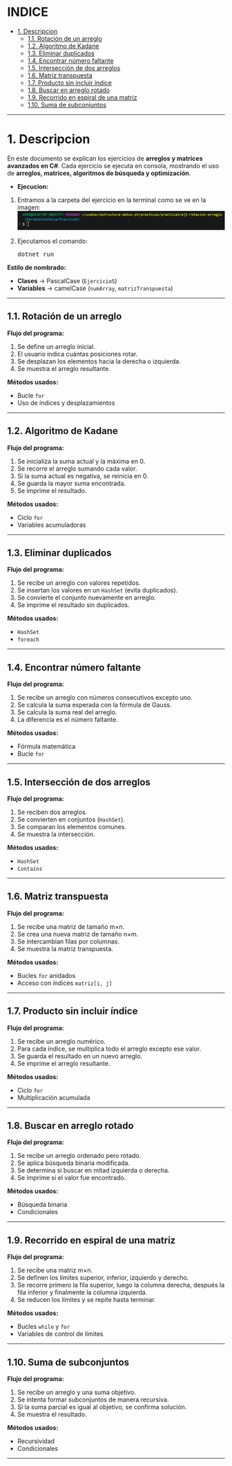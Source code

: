 # **INDICE**

* [1. Descripcion](#1-descripcion)
  * [1.1. Rotación de un arreglo](#11-rotación-de-un-arreglo)
  * [1.2. Algoritmo de Kadane](#12-algoritmo-de-kadane)
  * [1.3. Eliminar duplicados](#13-eliminar-duplicados)
  * [1.4. Encontrar número faltante](#14-encontrar-número-faltante)
  * [1.5. Intersección de dos arreglos](#15-intersección-de-dos-arreglos)
  * [1.6. Matriz transpuesta](#16-matriz-transpuesta)
  * [1.7. Producto sin incluir índice](#17-producto-sin-incluir-índice)
  * [1.8. Buscar en arreglo rotado](#18-buscar-en-arreglo-rotado)
  * [1.9. Recorrido en espiral de una matriz](#19-recorrido-en-espiral-de-una-matriz)
  * [1.10. Suma de subconjuntos](#110-suma-de-subconjuntos)

---

# 1. Descripcion

En este documento se explican los ejercicios de **arreglos y matrices avanzados en C#**.
Cada ejercicio se ejecuta en consola, mostrando el uso de **arreglos, matrices, algoritmos de búsqueda y optimización**.

* **Ejecucion:**

1. Entramos a la carpeta del ejercicio en la terminal como se ve en la imagen:
![Ruta](CarpeEje.png)
2. Ejecutamos el comando:

   <pre>
   dotnet run
   </pre>

**Estilo de nombrado:**

* **Clases** → PascalCase (`Ejercicio5`)
* **Variables** → camelCase (`numArray`, `matrizTranspuesta`)

---

## 1.1. Rotación de un arreglo

**Flujo del programa:**

1. Se define un arreglo inicial.
2. El usuario indica cuántas posiciones rotar.
3. Se desplazan los elementos hacia la derecha o izquierda.
4. Se muestra el arreglo resultante.

**Métodos usados:**

* Bucle `for`
* Uso de índices y desplazamientos

---

## 1.2. Algoritmo de Kadane

**Flujo del programa:**

1. Se inicializa la suma actual y la máxima en 0.
2. Se recorre el arreglo sumando cada valor.
3. Si la suma actual es negativa, se reinicia en 0.
4. Se guarda la mayor suma encontrada.
5. Se imprime el resultado.

**Métodos usados:**

* Ciclo `for`
* Variables acumuladoras

---

## 1.3. Eliminar duplicados

**Flujo del programa:**

1. Se recibe un arreglo con valores repetidos.
2. Se insertan los valores en un `HashSet` (evita duplicados).
3. Se convierte el conjunto nuevamente en arreglo.
4. Se imprime el resultado sin duplicados.

**Métodos usados:**

* `HashSet`
* `foreach`

---

## 1.4. Encontrar número faltante

**Flujo del programa:**

1. Se recibe un arreglo con números consecutivos excepto uno.
2. Se calcula la suma esperada con la fórmula de Gauss.
3. Se calcula la suma real del arreglo.
4. La diferencia es el número faltante.

**Métodos usados:**

* Fórmula matemática
* Bucle `for`

---

## 1.5. Intersección de dos arreglos

**Flujo del programa:**

1. Se reciben dos arreglos.
2. Se convierten en conjuntos (`HashSet`).
3. Se comparan los elementos comunes.
4. Se muestra la intersección.

**Métodos usados:**

* `HashSet`
* `Contains`

---

## 1.6. Matriz transpuesta

**Flujo del programa:**

1. Se recibe una matriz de tamaño m×n.
2. Se crea una nueva matriz de tamaño n×m.
3. Se intercambian filas por columnas.
4. Se muestra la matriz transpuesta.

**Métodos usados:**

* Bucles `for` anidados
* Acceso con índices `matriz[i, j]`

---

## 1.7. Producto sin incluir índice

**Flujo del programa:**

1. Se recibe un arreglo numérico.
2. Para cada índice, se multiplica todo el arreglo excepto ese valor.
3. Se guarda el resultado en un nuevo arreglo.
4. Se imprime el arreglo resultante.

**Métodos usados:**

* Ciclo `for`
* Multiplicación acumulada

---

## 1.8. Buscar en arreglo rotado

**Flujo del programa:**

1. Se recibe un arreglo ordenado pero rotado.
2. Se aplica búsqueda binaria modificada.
3. Se determina si buscar en mitad izquierda o derecha.
4. Se imprime si el valor fue encontrado.

**Métodos usados:**

* Búsqueda binaria
* Condicionales

---

## 1.9. Recorrido en espiral de una matriz

**Flujo del programa:**

1. Se recibe una matriz m×n.
2. Se definen los límites superior, inferior, izquierdo y derecho.
3. Se recorre primero la fila superior, luego la columna derecha, después la fila inferior y finalmente la columna izquierda.
4. Se reducen los límites y se repite hasta terminar.

**Métodos usados:**

* Bucles `while` y `for`
* Variables de control de límites

---

## 1.10. Suma de subconjuntos

**Flujo del programa:**

1. Se recibe un arreglo y una suma objetivo.
2. Se intenta formar subconjuntos de manera recursiva.
3. Si la suma parcial es igual al objetivo, se confirma solución.
4. Se muestra el resultado.

**Métodos usados:**

* Recursividad
* Condicionales

---